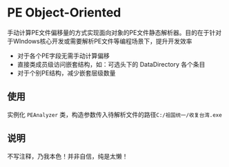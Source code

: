 

# PE Object-Oriented

手动计算PE文件偏移量的方式实现面向对象的PE文件静态解析器。目的在于针对于WIndows核心开发或需要解析PE文件等编程场景下，提升开发效率

- 对于各个PE字段无需手动计算偏移
- 直接类成员级访问嵌套结构，如：可选头下的 DataDirectory 各个条目
- 对于个别PE结构，减少嵌套层级数量

## 使用

实例化 `PEAnalyzer` 类，构造参数传入待解析文件的路径`C:/祖国统一/收复台湾.exe`


## 说明

不写注释，乃我本色！并非自信，纯是太懒！



